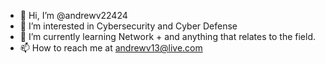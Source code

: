 - 👋 Hi, I’m @andrewv22424
- 👀 I’m interested in Cybersecurity and Cyber Defense 
- 🌱 I’m currently learning Network + and anything that relates to the field. 
- 📫 How to reach me at andrewv13@live.com

<!---
andrewv22424/andrewv22424 is a ✨ special ✨ repository because its `README.md` (this file) appears on your GitHub profile.
You can click the Preview link to take a look at your changes.
--->
